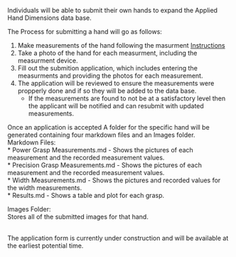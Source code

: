 Individuals will be able to submit their own hands to expand the Applied Hand Dimensions data base.

The Process for submitting a hand will go as follows:

1. Make measurements of the hand following the masurment [Instructions](https://github.com/OSUrobotics/Applied-Hand-Dimensions/tree/main/Instructions)
2. Take a photo of the hand for each measurment, including the measurment device.
3. Fill out the submition application, which includes entering the measurments and providing the photos for each measurement.
4. The application will be reviewed to ensure the measurements were propperly done and if so they will be added to the data base.
	* If the measurements are found to not be at a satisfactory level then the applicant will be notified and can resubmit with updated measurements.


Once an application is accepted A folder for the specific hand will be generated containing four markdown files and an Images folder.<br>
	Markdown Files:<br>
		* Power Grasp Measurements.md - Shows the pictures of each measurement and the recorded measurement values.<br>
		* Precision Grasp Measurements.md - Shows the pictures of each measurement and the recorded measurement values.<br>
		* Width Measurements.md - Shows the pictures and recorded values for the width measurements.<br>
		* Results.md - Shows a table and plot for each grasp.

Images Folder:<br>
	Stores all of the submitted images for that hand.
<br>
<br>

The application form is currently under construction and will be available at the earliest potential time.
